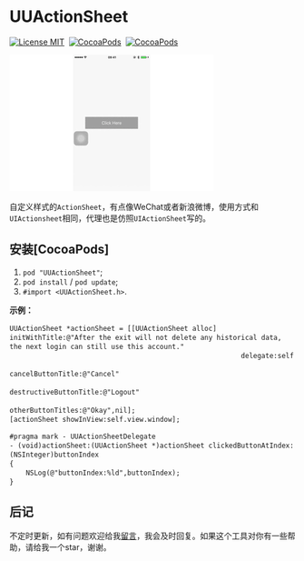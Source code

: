 # UUActionSheet

[![License MIT](https://img.shields.io/badge/license-MIT-green.svg?style=flat)](https://raw.githubusercontent.com/ChellyLau/UUActionSheet/master/LICENSE)&nbsp;
[![CocoaPods](http://img.shields.io/cocoapods/v/UUActionSheet.svg?style=flat)](https://cocoapods.org/pods/UUActionSheet)&nbsp;
[![CocoaPods](http://img.shields.io/cocoapods/p/UUActionSheet.svg?style=flat)](https://cocoapods.org/pods/UUActionSheet)&nbsp;

![UUActionSheet](UUActionSheet.gif)


自定义样式的`ActionSheet`，有点像WeChat或者新浪微博，使用方式和`UIActionsheet`相同，代理也是仿照`UIActionSheet`写的。

## 安装[CocoaPods]

1. `pod "UUActionSheet"`;
2. `pod install` / `pod update`;
3. `#import <UUActionSheet.h>`.

**示例：**

```objc
UUActionSheet *actionSheet = [[UUActionSheet alloc] initWithTitle:@"After the exit will not delete any historical data, the next login can still use this account."
                                                         delegate:self
                                                cancelButtonTitle:@"Cancel"
                                           destructiveButtonTitle:@"Logout"
                                                otherButtonTitles:@"Okay",nil];
[actionSheet showInView:self.view.window];
```

```objc
#pragma mark - UUActionSheetDelegate
- (void)actionSheet:(UUActionSheet *)actionSheet clickedButtonAtIndex:(NSInteger)buttonIndex
{
    NSLog(@"buttonIndex:%ld",buttonIndex);
}
```

## 后记

不定时更新，如有问题欢迎给我[留言](https://github.com/ChellyLau/UUActionSheet/issues)，我会及时回复。如果这个工具对你有一些帮助，请给我一个star，谢谢。


